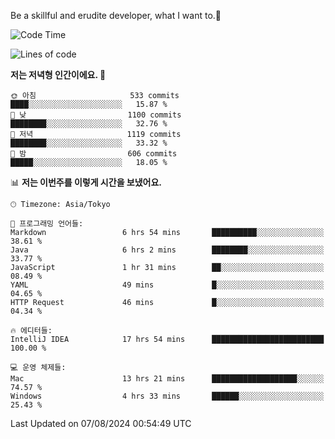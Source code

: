 Be a skillful and erudite developer, what I want to.👶

<!--START_SECTION:waka-->
![Code Time](http://img.shields.io/badge/Code%20Time-1%2C123%20hrs%2026%20mins-blue)

![Lines of code](https://img.shields.io/badge/%EC%A0%80%EB%8A%94%20%EC%97%AC%ED%83%9C%EA%B9%8C%EC%A7%80%20-2.8%20million%20%EC%A4%84%EC%9D%98%20%EC%BD%94%EB%93%9C%EB%A5%BC%20%EC%9E%91%EC%84%B1%ED%96%88%EC%96%B4%EC%9A%94.-blue)

**저는 저녁형 인간이에요. 🦉** 

```text
🌞 아침                     533 commits         ████░░░░░░░░░░░░░░░░░░░░░   15.87 % 
🌆 낮　                     1100 commits        ████████░░░░░░░░░░░░░░░░░   32.76 % 
🌃 저녁                     1119 commits        ████████░░░░░░░░░░░░░░░░░   33.32 % 
🌙 밤　                     606 commits         █████░░░░░░░░░░░░░░░░░░░░   18.05 % 
```


📊 **저는 이번주를 이렇게 시간을 보냈어요.** 

```text
🕑︎ Timezone: Asia/Tokyo

💬 프로그래밍 언어들: 
Markdown                 6 hrs 54 mins       ██████████░░░░░░░░░░░░░░░   38.61 % 
Java                     6 hrs 2 mins        ████████░░░░░░░░░░░░░░░░░   33.77 % 
JavaScript               1 hr 31 mins        ██░░░░░░░░░░░░░░░░░░░░░░░   08.49 % 
YAML                     49 mins             █░░░░░░░░░░░░░░░░░░░░░░░░   04.65 % 
HTTP Request             46 mins             █░░░░░░░░░░░░░░░░░░░░░░░░   04.34 % 

🔥 에디터들: 
IntelliJ IDEA            17 hrs 54 mins      █████████████████████████   100.00 % 

💻 운영 체제들: 
Mac                      13 hrs 21 mins      ███████████████████░░░░░░   74.57 % 
Windows                  4 hrs 33 mins       ██████░░░░░░░░░░░░░░░░░░░   25.43 % 
```


 Last Updated on 07/08/2024 00:54:49 UTC
<!--END_SECTION:waka-->
